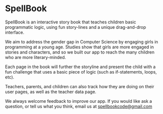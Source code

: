 # SpellBook

SpellBook is an interactive story book that teaches children basic programmatic logic, using fun story-lines and a unique drag-and-drop interface.

We aim to address the gender gap in Computer Science by engaging girls in programming at a young age. Studies show that girls are more engaged in stories and characters, and so we built our app to reach the many children who are more literary-minded.

Each page in the book will further the storyline and present the child with a fun challenge that uses a basic piece of logic (such as if-statements, loops, etc).

Teachers, parents, and children can also track how they are doing on their user pages, as well as the teacher data page.

We always welcome feedback to improve our app. If you would like ask a question, or tell us what you think, email us at spellbookcode@gmail.com
